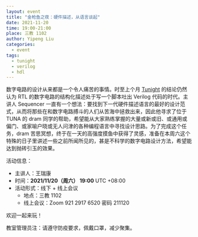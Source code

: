 ```yaml
---
layout: event
title: "金枪鱼之夜：硬件描述，从语言谈起"
date: 2021-11-20
time: 19:00-21:00
place: 三教 1102
author: Yipeng Liu
categories:
  - event
tags:
  - tunight
  - verilog
  - hdl
---
```


数字电路的设计从来都是一个令人痛苦的事情。时至上个月 [Tunight](/event/2021/verilog/) 的结论仍然认为 RTL 的数字电路的结构化描述处于写一个脚本吐出 Verilog 代码的时代。主讲人 Sequencer 一直有一个想法：要找到下一代硬件描述语言的最好的设计范式，从而将那些在和数字电路搏斗的人们从苦海中拯救出来，因此他寻求了位于 TUNA 的 dram 同学的帮助，希望能从大家熟练掌握的大量或新或旧、或通用或偏门、或家喻户晓或无人问津的各种编程语言中寻找设计思路。为了完成这个任务，dram 苦思冥想，终于在一天的高强度摸鱼中获得了灵感，准备在本周六这个特殊的日子里讲述一些之前所闻所见的，甚是不科学的数字电路设计方法，希望能达到抛砖引玉的效果。

活动信息：

* 主讲人：王瑞康
* 时间：**2021/11/20（周六） 19:00** UTC +08:00
* 活动形式：线下 + 线上会议
  * 地点：三教 1102
  * 线上会议：Zoom 921 2917 6520 密码 211120

欢迎一起来玩！

教室管理员注：请遵守防疫要求，佩戴口罩，减少聚集。

